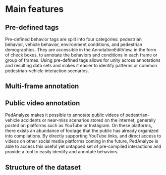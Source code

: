 # Main features

## Pre-defined tags
Pre-defined behavior tags are split into four categories: pedestrian behavior, vehicle behavior, environment conditions, and pedestrian demographics. They are accessible in the AnnotationEditView, in the form of check boxes, to annotate the behaviors and conditions in each frame or group of frames. Using pre-defined tags allows for unity across annotations and resulting data sets and makes it easier to identify patterns or common pedestrian-vehicle interaction scenarios. 

## Multi-frame annotation

## Public video annotation
PedAnalyze makes it possible to annotate public videos of pedestrian-vehicle accidents or near-miss scenarios stored on the internet, generally posted on platforms such as YouTube or Instagram. On these platforms, there exists an abundance of footage that the public has already organized into compilations. By directly supporting YouTube links, and direct access to videos on other social media platforms coming in the future, PedAnalyze is able to access this useful yet untapped set of pre-compiled interactions and provide a tool to easily identify and annotate behaviors.

## Structure of the dataset